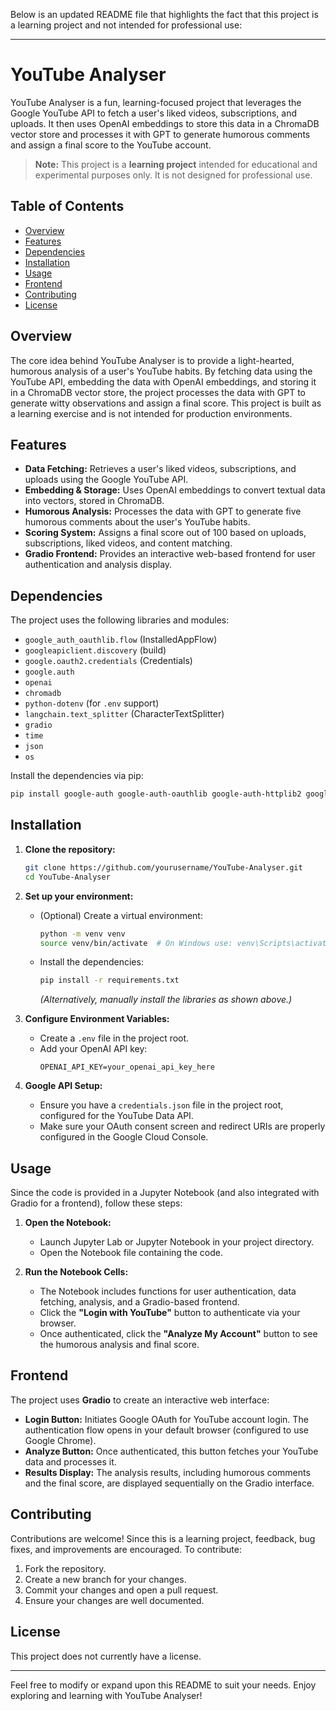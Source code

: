 Below is an updated README file that highlights the fact that this project is a learning project and not intended for professional use:

---

# YouTube Analyser

YouTube Analyser is a fun, learning-focused project that leverages the Google YouTube API to fetch a user's liked videos, subscriptions, and uploads. It then uses OpenAI embeddings to store this data in a ChromaDB vector store and processes it with GPT to generate humorous comments and assign a final score to the YouTube account.

> **Note:** This project is a **learning project** intended for educational and experimental purposes only. It is not designed for professional use.

## Table of Contents

- [Overview](#overview)
- [Features](#features)
- [Dependencies](#dependencies)
- [Installation](#installation)
- [Usage](#usage)
- [Frontend](#frontend)
- [Contributing](#contributing)
- [License](#license)

## Overview

The core idea behind YouTube Analyser is to provide a light-hearted, humorous analysis of a user's YouTube habits. By fetching data using the YouTube API, embedding the data with OpenAI embeddings, and storing it in a ChromaDB vector store, the project processes the data with GPT to generate witty observations and assign a final score. This project is built as a learning exercise and is not intended for production environments.

## Features

- **Data Fetching:** Retrieves a user's liked videos, subscriptions, and uploads using the Google YouTube API.
- **Embedding & Storage:** Uses OpenAI embeddings to convert textual data into vectors, stored in ChromaDB.
- **Humorous Analysis:** Processes the data with GPT to generate five humorous comments about the user's YouTube habits.
- **Scoring System:** Assigns a final score out of 100 based on uploads, subscriptions, liked videos, and content matching.
- **Gradio Frontend:** Provides an interactive web-based frontend for user authentication and analysis display.

## Dependencies

The project uses the following libraries and modules:

- `google_auth_oauthlib.flow` (InstalledAppFlow)
- `googleapiclient.discovery` (build)
- `google.oauth2.credentials` (Credentials)
- `google.auth`
- `openai`
- `chromadb`
- `python-dotenv` (for `.env` support)
- `langchain.text_splitter` (CharacterTextSplitter)
- `gradio`
- `time`
- `json`
- `os`

Install the dependencies via pip:
```bash
pip install google-auth google-auth-oauthlib google-auth-httplib2 google-api-python-client openai chromadb python-dotenv langchain gradio
```

## Installation

1. **Clone the repository:**
   ```bash
   git clone https://github.com/yourusername/YouTube-Analyser.git
   cd YouTube-Analyser
   ```

2. **Set up your environment:**
   - (Optional) Create a virtual environment:
     ```bash
     python -m venv venv
     source venv/bin/activate  # On Windows use: venv\Scripts\activate
     ```
   - Install the dependencies:
     ```bash
     pip install -r requirements.txt
     ```
     *(Alternatively, manually install the libraries as shown above.)*

3. **Configure Environment Variables:**
   - Create a `.env` file in the project root.
   - Add your OpenAI API key:
     ```
     OPENAI_API_KEY=your_openai_api_key_here
     ```

4. **Google API Setup:**
   - Ensure you have a `credentials.json` file in the project root, configured for the YouTube Data API.
   - Make sure your OAuth consent screen and redirect URIs are properly configured in the Google Cloud Console.

## Usage

Since the code is provided in a Jupyter Notebook (and also integrated with Gradio for a frontend), follow these steps:

1. **Open the Notebook:**
   - Launch Jupyter Lab or Jupyter Notebook in your project directory.
   - Open the Notebook file containing the code.

2. **Run the Notebook Cells:**
   - The Notebook includes functions for user authentication, data fetching, analysis, and a Gradio-based frontend.
   - Click the **"Login with YouTube"** button to authenticate via your browser.
   - Once authenticated, click the **"Analyze My Account"** button to see the humorous analysis and final score.

## Frontend

The project uses **Gradio** to create an interactive web interface:
- **Login Button:** Initiates Google OAuth for YouTube account login. The authentication flow opens in your default browser (configured to use Google Chrome).
- **Analyze Button:** Once authenticated, this button fetches your YouTube data and processes it.
- **Results Display:** The analysis results, including humorous comments and the final score, are displayed sequentially on the Gradio interface.

## Contributing

Contributions are welcome! Since this is a learning project, feedback, bug fixes, and improvements are encouraged. To contribute:
1. Fork the repository.
2. Create a new branch for your changes.
3. Commit your changes and open a pull request.
4. Ensure your changes are well documented.

## License

This project does not currently have a license.

---

Feel free to modify or expand upon this README to suit your needs. Enjoy exploring and learning with YouTube Analyser!
